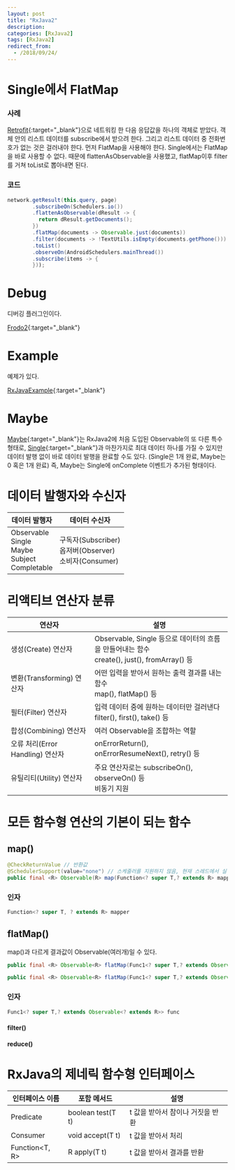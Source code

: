 ```yaml
---
layout: post
title: "RxJava2"
description: 
categories: [RxJava2]
tags: [RxJava2]
redirect_from:
  - /2018/09/24/
---
```


# Single에서 FlatMap

### 사례

[Retrofit](http://square.github.io/retrofit/){:target="_blank"}으로 네트워킹 한 다음 응답값을 하나의 객체로 받았다. 객체 안의 리스트 데이터를 subscribe에서 받으려 한다. 그리고 리스트 데이터 중 전화번호가 없는 것은 걸러내야 한다. 먼저 FlatMap을 사용해야 한다. Single에서는 FlatMap을 바로 사용할 수 없다. 때문에 flattenAsObservable을 사용했고, flatMap이후 filter를 거쳐 toList로 뽑아내면 된다.

### 코드

```Java
network.getResult(this.query, page)
        .subscribeOn(Schedulers.io())
        .flattenAsObservable(dResult -> {
          return dResult.getDocuments();
        })
        .flatMap(documents -> Observable.just(documents))
        .filter(documents -> !TextUtils.isEmpty(documents.getPhone()))
        .toList()
        .observeOn(AndroidSchedulers.mainThread())
        .subscribe(items -> {
        }));
```



# Debug

디버깅 플러그인이다. 

[Frodo2](https://github.com/android10/frodo2){:target="_blank"}

# Example

예제가 있다.

[RxJavaExample](https://github.com/amitshekhariitbhu/RxJava2-Android-Samples){:target="_blank"}

# Maybe

[Maybe](http://reactivex.io/RxJava/javadoc/io/reactivex/Maybe.html){:target="_blank"}는 RxJava2에 처음 도입된 Observable의 또 다른 특수 형태로, [Single](http://reactivex.io/documentation/ko/single.html){:target="_blank"}과 마찬가지로 최대 데이터 하나를 가질 수 있지만 데이터 발행 없이 바로 데이터 발행을 완료할 수도 있다. (Single은 1개 완료, Maybe는 0 혹은 1개 완료) 즉, Maybe는 Single에 onComplete 이벤트가 추가된 형태이다.

# 데이터 발행자와 수신자

| 데이터 발행자                                                | 데이터 수신자                                                |
| ------------------------------------------------------------ | ------------------------------------------------------------ |
| Observable<br />Single<br />Maybe<br />Subject<br />Completable | 구독자(Subscriber)<br />옵저버(Observer)<br />소비자(Consumer) |



# 리액티브 연산자 분류

| 연산자                           | 설명                                                         |
| -------------------------------- | ------------------------------------------------------------ |
| 생성(Create) 연산자              | Observable, Single 등으로 데이터의 흐름을 만들어내는 함수 <br />create(), just(), fromArray() 등 |
| 변환(Transforming) 연산자        | 어떤 입력을 받아서 원하는 출력 결과를 내는 함수<br />map(), flatMap() 등 |
| 필터(Filter) 연산자              | 입력 데이터 중에 원하는 데이터만 걸러낸다<br />filter(), first(), take() 등 |
| 합성(Combining) 연산자           | 여러 Observable을 조합하는 역할                              |
| 오류 처리(Error Handling) 연산자 | onErrorReturn(), onErrorResumeNext(), retry() 등             |
| 유틸리티(Utility) 연산자         | 주요 연산자로는 subscribeOn(), observeOn() 등<br />비동기 지원 |

# 모든 함수형 연산의 기본이 되는 함수

## map()

```java
@CheckReturnValue // 반환값
@SchedulerSupport(value="none") // 스케줄러를 지원하지 않음, 현재 스레드에서 실행
public final <R> Observable(R> map(Function<? super T,? extends R> mapper)
```

### 인자

```java
Function<? super T, ? extends R> mapper
```



## flatMap()

map()과 다르게 결과값이 Observable(여러개)일 수 있다.

```java
public final <R> Observable<R> flatMap(Func1<? super T,? extends Observable<? extends R>> func)
```

```java
public final <R> Observable<R> flatMap(Func1<? super T,? extends Observable<? extends R>> func, int maxConcurrent)
```

### 인자

```java
Func1<? super T,? extends Observable<? extends R>> func
```



#### filter()

#### reduce()

# RxJava의 제네릭 함수형 인터페이스

| 인터페이스 이름 | 포함 메서드       | 설명                             |
| --------------- | ----------------- | -------------------------------- |
| Predicate<T>    | boolean test(T t) | t 값을 받아서 참이나 거짓을 반환 |
| Consumer<T>     | void accept(T t)  | t 값을 받아서 처리               |
| Function<T, R>  | R apply(T t)      | t 값을 받아서 결과를 반환        |

